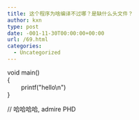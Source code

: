 ```yaml
---
title: 这个程序为啥编译不过哪？是缺什么头文件？
author: kxn
type: post
date: -001-11-30T00:00:00+00:00
url: /69.html
categories:
  - Uncategorized
---
```


void main()  
{  
        printf("hello\n")  
}

// 哈哈哈哈, admire PHD
